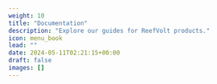 ```yaml
---
weight: 10
title: "Documentation"
description: "Explore our guides for ReefVolt products."
icon: menu_book
lead: ""
date: 2024-05-11T02:21:15+00:00
draft: false
images: []
---
```

